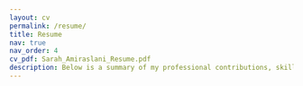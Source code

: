 ```yaml
---
layout: cv
permalink: /resume/
title: Resume
nav: true
nav_order: 4
cv_pdf: Sarah_Amiraslani_Resume.pdf
description: Below is a summary of my professional contributions, skills, and accomplishments. For portability and more detailed information, please click the pdf icon in the upper right to download my latest resume.
---
```

